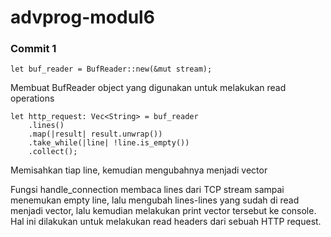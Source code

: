# advprog-modul6

### Commit 1

`let buf_reader = BufReader::new(&mut stream);`

Membuat BufReader object yang digunakan untuk melakukan read operations

```
let http_request: Vec<String> = buf_reader
    .lines()
    .map(|result| result.unwrap())
    .take_while(|line| !line.is_empty())
    .collect();
```

Memisahkan tiap line, kemudian mengubahnya menjadi vector

Fungsi handle_connection membaca lines dari TCP stream sampai menemukan empty line, lalu mengubah lines-lines yang sudah di read menjadi vector, lalu kemudian melakukan print vector tersebut ke console. Hal ini dilakukan untuk melakukan read headers dari sebuah HTTP request.
